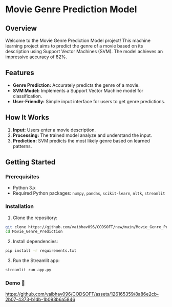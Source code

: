 # Movie Genre Prediction Model



## Overview

Welcome to the Movie Genre Prediction Model project! This machine learning project aims to predict the genre of a movie based on its description using  Support Vector Machines (SVM). The model achieves an impressive accuracy of 82%.

## Features

- **Genre Prediction:** Accurately predicts the genre of a movie.
- **SVM Model:** Implements a Support Vector Machine model for classification.
- **User-Friendly:** Simple input interface for users to get genre predictions.

## How It Works

1. **Input:** Users enter a movie description.
2. **Processing:** The trained model analyze and understand the input.
3. **Prediction:** SVM predicts the most likely genre based on learned patterns.

## Getting Started

### Prerequisites

- Python 3.x
- Required Python packages: `numpy`, `pandas`, `scikit-learn`, `nltk`, `streamlit`

### Installation

1. Clone the repository:

```bash
git clone https://github.com/vaibhav096/CODSOFT/new/main/Movie_Genre_Prediction
cd Movie_Genre_Prediction
```

2. Install dependencies:

```bash
pip install -r requirements.txt
```
3. Run the Streamlit app:
```bash
streamlit run app.py
```
### Demo 🎥 

https://github.com/vaibhav096/CODSOFT/assets/126165359/8a86e2cb-2b07-4373-b1db-1b093b6a5846


